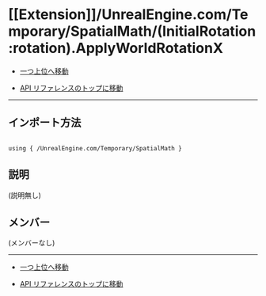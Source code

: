 # [[Extension]]/UnrealEngine.com/Temporary/SpatialMath/(InitialRotation:rotation).ApplyWorldRotationX

- [一つ上位へ移動](../main.md)

- [API リファレンスのトップに移動](/main.md)

---

## インポート方法

```verse

using { /UnrealEngine.com/Temporary/SpatialMath }

```

## 説明

(説明無し)

## メンバー

(メンバーなし)

---

- [一つ上位へ移動](../main.md)

- [API リファレンスのトップに移動](/main.md)
